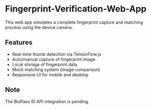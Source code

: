 # Fingerprint-Verification-Web-App
This web app simulates a complete fingerprint capture and matching process using the device camera.

## Features
- Real-time thumb detection via TensorFlow.js
- Auto/manual capture of fingerprint image
- Local storage of fingerprint data
- Mock matching system (image comparison)
- Responsive UI for mobile and desktop

## Note
The BioPass ID API integration is pending.
